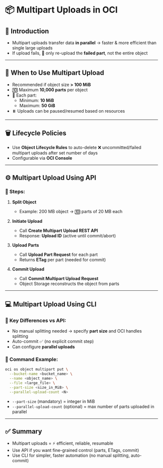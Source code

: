 # 📦 Multipart Uploads in OCI

## 🚀 Introduction
- Multipart uploads transfer data **in parallel** → faster & more efficient than single large uploads  
- If upload fails, 🔁 only re-upload the **failed part**, not the entire object  

---

## 📏 When to Use Multipart Upload
- Recommended if object size **> 100 MiB**  
- 🔟 Maximum **10,000 parts** per object  
- 📐 Each part:
  - Minimum: **10 MiB**  
  - Maximum: **50 GiB**  
- ⏸️ Uploads can be paused/resumed based on resources  

---

## 🗑️ Lifecycle Policies
- Use **Object Lifecycle Rules** to auto-delete ❌ uncommitted/failed multipart uploads after set number of days  
- Configurable via **OCI Console**  

---

## ⚙️ Multipart Upload Using API

### 🔢 Steps:
1. **Split Object**  
   - Example: 200 MB object → 🔟 parts of 20 MB each  

2. **Initiate Upload**  
   - Call **Create Multipart Upload REST API**  
   - Response: **Upload ID** (active until commit/abort)  

3. **Upload Parts**  
   - Call **Upload Part Request** for each part  
   - Returns **ETag** per part (needed for commit)  

4. **Commit Upload**  
   - Call **Commit Multipart Upload Request**  
   - Object Storage reconstructs the object from parts  

---

## 💻 Multipart Upload Using CLI

### 🔑 Key Differences vs API:
- No manual splitting needed → specify **part size** and OCI handles splitting  
- Auto-commit ✅ (no explicit commit step)  
- Can configure **parallel uploads**  

### 📝 Command Example:
```bash
oci os object multipart put \
  --bucket-name <bucket_name> \
  --name <object_name> \
  --file <large_file> \
  --part-size <size_in_MiB> \
  --parallel-upload-count <N>
```
- `--part-size` (mandatory) = integer in MiB
- `--parallel-upload-count` (optional) = max number of parts uploaded in parallel

---

## ✅ Summary
- Multipart uploads = ⚡ efficient, reliable, resumable
- Use API if you want fine-grained control (parts, ETags, commit)
- Use CLI for simpler, faster automation (no manual splitting, auto-commit)
